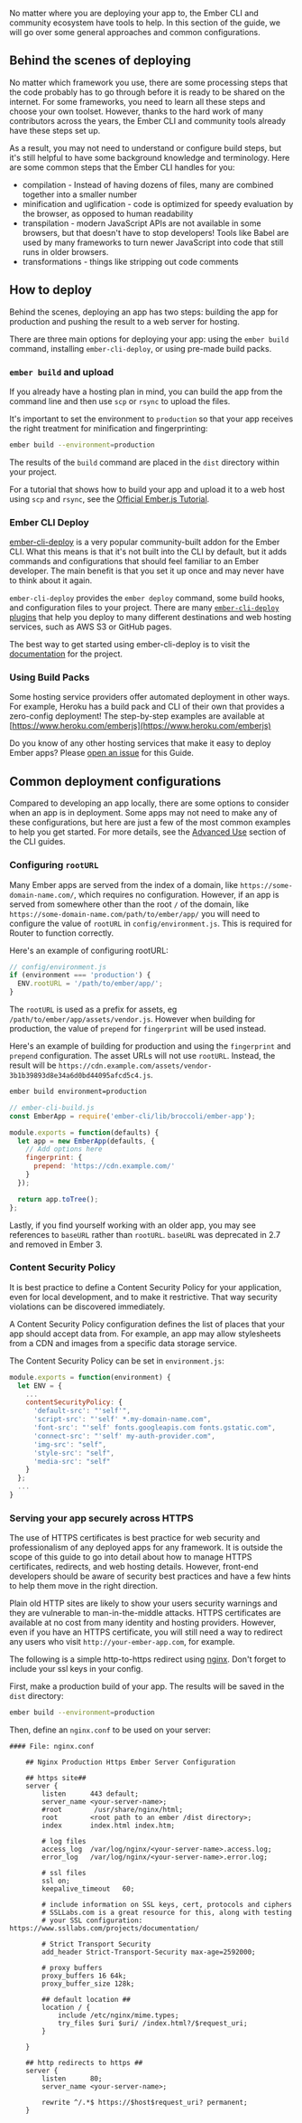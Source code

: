 No matter where you are deploying your app to, the Ember CLI and community ecosystem have tools to help. In this section of the guide, we will go over some general approaches and common configurations.

## Behind the scenes of deploying

No matter which framework you use, there are some processing steps that the code probably has to go through before it is ready to be shared on the internet. For some frameworks, you need to learn all these steps and choose your own toolset. However, thanks to the hard work of many contributors across the years, the Ember CLI and community tools already have these steps set up.

As a result, you may not need to understand or configure build steps, but it's still helpful to have some background knowledge and terminology. Here are some common steps that the Ember CLI handles for you:

- compilation - Instead of having dozens of files, many are combined together into a smaller number
- minification and uglification - code is optimized for speedy evaluation by the browser, as opposed to human readability
- transpilation - modern JavaScript APIs are not available in some browsers, but that doesn't have to stop developers! Tools like Babel are used by many frameworks to turn newer JavaScript into code that still runs in older browsers.
- transformations - things like stripping out code comments

## How to deploy

Behind the scenes, deploying an app has two steps: building the app for production and pushing the result to a web server for hosting.  

There are three main options for deploying your app: using the `ember build` command, installing `ember-cli-deploy`, or using pre-made build packs. 

### `ember build` and upload

If you already have a hosting plan in mind, you can build the app from the command line and then use `scp` or `rsync` to upload the files.

It's important to set the environment to `production` so that your app receives the right treatment for minification and fingerprinting:

```bash
ember build --environment=production
```

The results of the `build` command are placed in the `dist` directory within your project.

For a tutorial that shows how to build your app and upload it to a web host using `scp` and `rsync`, see the [Official Ember.js Tutorial](https://guides.emberjs.com/release/tutorial/deploying/).

### Ember CLI Deploy

[ember-cli-deploy](http://ember-cli-deploy.com/) is a very popular community-built addon for the Ember CLI. What this means is that it's not built into the CLI by default, but it adds commands and configurations that should feel familiar to an Ember developer. The main benefit is that you set it up once and may never have to think about it again.

`ember-cli-deploy` provides the `ember deploy` command, some build hooks, and configuration files to your project. There are many [`ember-cli-deploy` plugins](https://www.emberobserver.com/categories/ember-cli-deploy-plugins) that help you deploy to many different destinations and web hosting services, such as AWS S3 or GitHub pages.

The best way to get started using ember-cli-deploy is to visit the [documentation](http://ember-cli-deploy.com/) for the project.

### Using Build Packs

Some hosting service providers offer automated deployment in other ways.
For example, Heroku has a build pack and CLI of their own that provides a zero-config deployment! The step-by-step examples are available at [https://www.heroku.com/emberjs](https://www.heroku.com/emberjs)

Do you know of any other hosting services that make it easy to deploy Ember apps?
Please [open an issue](https://github.com/ember-learn/cli-guides-source) for this Guide.

## Common deployment configurations

Compared to developing an app locally, there are some options to consider when an app is in deployment. Some apps may not need to make any of these configurations, but here are just a few of the most common examples to help you get started. For more details, see the [Advanced Use](../../advanced-use/) section of the CLI guides.

### Configuring `rootURL`

<!-- older docs reference the "History API". Is that still a thing? I took it out. (Jen) -->

Many Ember apps are served from the index of a domain, like `https://some-domain-name.com/`, which requires no configuration. However, if an app is served from somewhere other than the root `/` of the domain, like `https://some-domain-name.com/path/to/ember/app/`
you will need to configure the value of `rootURL` in `config/environment.js`.
This is required for Router to function correctly.

Here's an example of configuring rootURL:

```javascript
// config/environment.js
if (environment === 'production') {
  ENV.rootURL = '/path/to/ember/app/';
}
```

The `rootURL` is used as a prefix for assets, eg `/path/to/ember/app/assets/vendor.js`. However when
building for production, the value of `prepend` for `fingerprint` will be used instead. 

Here's an example of building for production and using the `fingerprint` and `prepend` configuration. The asset URLs will not use `rootURL`. Instead, the result will be
`https://cdn.example.com/assets/vendor-3b1b39893d8e34a6d0bd44095afcd5c4.js`.

```bash
ember build environment=production
```

```javascript
// ember-cli-build.js
const EmberApp = require('ember-cli/lib/broccoli/ember-app');

module.exports = function(defaults) {
  let app = new EmberApp(defaults, {
    // Add options here
    fingerprint: {
      prepend: 'https://cdn.example.com/'
    }
  });

  return app.toTree();
};
```

Lastly, if you find yourself working with an older app, you may see references to `baseURL` rather than `rootURL`. `baseURL` was deprecated in 2.7 and removed in Ember 3.

### Content Security Policy

It is best practice to define a Content Security Policy for your application, even for local development, and to make it restrictive. That way security violations can be discovered immediately.

A Content Security Policy configuration defines the list of places that your app should accept data from. For example, an app may allow stylesheets from a CDN and images from a specific data storage service.

The Content Security Policy can be set in `environment.js`:

```javascript
module.exports = function(environment) {
  let ENV = {
    ...
    contentSecurityPolicy: {
      'default-src': "'self'",
      'script-src': "'self' *.my-domain-name.com",
      'font-src': "'self' fonts.googleapis.com fonts.gstatic.com",
      'connect-src': "'self' my-auth-provider.com",
      'img-src': "self",
      'style-src': "self",
      'media-src': "self"
    }
  };
  ...
}
```

<!-- we need to inline some of this info
For more information, see the [`ember-cli-content-security-policy` README.]( https://github.com/rwjblue/ember-cli-content-security-policy)
-->

### Serving your app securely across HTTPS

The use of HTTPS certificates is best practice for web security and professionalism of any deployed apps for any framework. It is outside the scope of this guide to go into detail about how to manage HTTPS certificates, redirects, and web hosting details. However, front-end developers should be aware of security best practices and have a few hints to help them move in the right direction.

Plain old HTTP sites are likely to show your users security warnings and they are vulnerable to man-in-the-middle attacks. HTTPS certificates are available at no cost from many identity and hosting providers. However, even if you have an HTTPS certificate, you will still need a way to redirect any users who visit `http://your-ember-app.com`, for example.

The following is a simple http-to-https redirect using [nginx](https://nginx.org/en/). Don't forget to include your ssl keys in your config.

First, make a production build of your app. The results will be saved in the `dist` directory:

```bash
ember build --environment=production
```

<!-- Where does this file go, exactly? -->
Then, define an `nginx.conf` to be used on your server:

```text
#### File: nginx.conf

    ## Nginx Production Https Ember Server Configuration

    ## https site##
    server {
        listen      443 default;
        server_name <your-server-name>;
        #root        /usr/share/nginx/html;
        root        <root path to an ember /dist directory>;
        index       index.html index.htm;

        # log files
        access_log  /var/log/nginx/<your-server-name>.access.log;
        error_log   /var/log/nginx/<your-server-name>.error.log;

        # ssl files
        ssl on;
        keepalive_timeout   60;

        # include information on SSL keys, cert, protocols and ciphers
        # SSLLabs.com is a great resource for this, along with testing
        # your SSL configuration: https://www.ssllabs.com/projects/documentation/
        
        # Strict Transport Security
        add_header Strict-Transport-Security max-age=2592000;

        # proxy buffers
        proxy_buffers 16 64k;
        proxy_buffer_size 128k;

        ## default location ##
        location / {
            include /etc/nginx/mime.types;
            try_files $uri $uri/ /index.html?/$request_uri;
        }

    }

    ## http redirects to https ##
    server {
        listen      80;
        server_name <your-server-name>;

        rewrite ^/.*$ https://$host$request_uri? permanent;
    }
```
